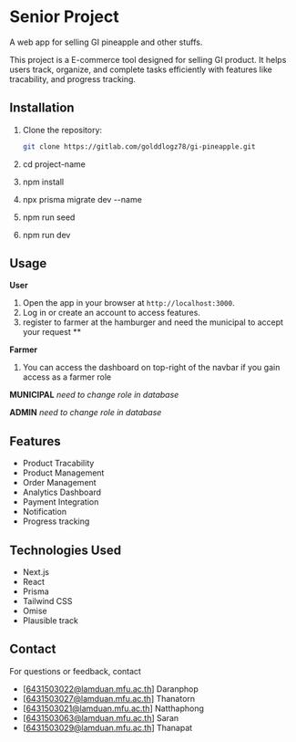 # Senior Project
A web app for selling GI pineapple and other stuffs.

This project is a E-commerce tool designed for selling GI product. It helps users track, organize, and complete tasks efficiently with features like tracability, and progress tracking.

## Installation
1. Clone the repository:
   ```bash
   git clone https://gitlab.com/golddlogz78/gi-pineapple.git

2. cd project-name

3. npm install

4. npx prisma migrate dev --name <name>

5. npm run seed

6. npm run dev

## Usage

 **User**
1. Open the app in your browser at `http://localhost:3000`.
2. Log in or create an account to access features.
3. register to farmer at the hamburger and need the municipal to accept your request **

 **Farmer**
1. You can access the dashboard on top-right of the navbar if you gain access as a farmer role

 **MUNICIPAL** *need to change role in database*

 **ADMIN** *need to change role in database*

## Features
- Product Tracability
- Product Management
- Order Management
- Analytics Dashboard
- Payment Integration 
- Notification 
- Progress tracking

## Technologies Used
- Next.js
- React
- Prisma
- Tailwind CSS
- Omise
- Plausible track

## Contact
For questions or feedback, contact 
- [6431503022@lamduan.mfu.ac.th] Daranphop
- [6431503027@lamduan.mfu.ac.th] Thanatorn
- [6431503021@lamduan.mfu.ac.th] Natthaphong
- [6431503063@lamduan.mfu.ac.th] Saran
- [6431503029@lamduan.mfu.ac.th] Thanapat
